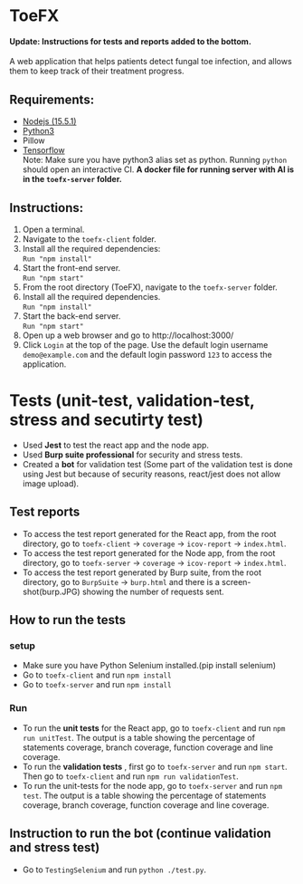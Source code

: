 # ToeFX 
#### Update: Instructions for tests and reports added to the bottom.
A web application that helps patients detect fungal toe infection, and allows them to keep track of their treatment progress.

## Requirements:
* [Nodejs (15.5.1)](https://nodejs.org/en/)
* [Python3](https://www.python.org/downloads/)
* Pillow
* [Tensorflow](https://www.tensorflow.org/install/pip) <br>
Note: Make sure you have python3 alias set as python. Running ```python``` should open an interactive CI.
**A docker file for running server with AI is in the `toefx-server` folder.**
## Instructions:
1. Open a terminal.
2. Navigate to the ```toefx-client``` folder.
3. Install all the required dependencies:<br>
``` Run "npm install" ```
4. Start the front-end server.<br>
``` Run "npm start" ```
5. From the root directory (ToeFX), navigate to the ```toefx-server``` folder.
6. Install all the required dependencies.<br>
```Run "npm install"```
7. Start the back-end server.<br>
```Run "npm start"```
8. Open up a web browser and go to http://localhost:3000/
9. Click ``Login`` at the top of the page. Use the default login username ```demo@example.com``` and the default login password ```123``` to access the application. 

# Tests (unit-test, validation-test, stress and secutirty test)
* Used **Jest** to test the react app and the node app.
* Used **Burp suite professional** for security and stress tests.
* Created a **bot** for validation test (Some part of the validation test is done using Jest but because of security reasons, react/jest does not allow image upload).
## Test reports
* To access the test report generated for the React app, from the root directory, go to `toefx-client` -> `coverage` -> `icov-report` -> `index.html`. 
* To access the test report generated for the Node app, from the root directory, go to `toefx-server` -> `coverage` -> `icov-report` -> `index.html`.
* To access the test report generated by Burp suite, from the root directory, go to `BurpSuite` -> `burp.html` and there is a screen-shot(burp.JPG) showing the number of requests sent.
## How to run the tests
### setup
* Make sure you have Python Selenium installed.(pip install selenium)
* Go to `toefx-client` and run `npm install`
* Go to `toefx-server` and run `npm install`
### Run
* To run the **unit tests** for the React app, go to `toefx-client` and run `npm run unitTest`.  The output is  a table showing the percentage of statements coverage, branch coverage, function coverage and line coverage.
* To run the **validation tests** , first go to `toefx-server` and run `npm start`. Then go to `toefx-client` and run `npm run validationTest`.
* To run the unit-tests for the node app, go to `toefx-server` and run `npm test`. The output is  a table showing the percentage of statements coverage, branch coverage, function coverage and line coverage.
## Instruction to run the bot (continue validation and stress test)
* Go to `TestingSelenium` and run `python ./test.py`.
